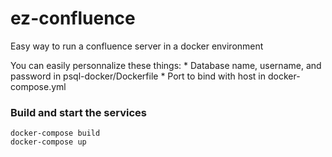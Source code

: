 # ez-confluence
Easy way to run a confluence server in a docker environment

You can easily personnalize these things:
    * Database name, username, and password in psql-docker/Dockerfile
    * Port to bind with host in docker-compose.yml

### Build and start the services

```
docker-compose build
docker-compose up
```
